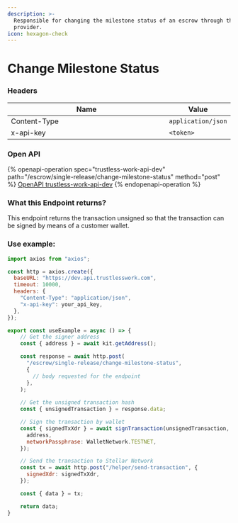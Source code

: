 ```yaml
---
description: >-
  Responsible for changing the milestone status of an escrow through the service
  provider.
icon: hexagon-check
---
```


# Change Milestone Status

### **Headers**

<table><thead><tr><th width="366">Name</th><th>Value</th></tr></thead><tbody><tr><td>Content-Type</td><td><code>application/json</code></td></tr><tr><td>x-api-key</td><td><code>&#x3C;token></code></td></tr></tbody></table>

### Open API

{% openapi-operation spec="trustless-work-api-dev" path="/escrow/single-release/change-milestone-status" method="post" %}
[OpenAPI trustless-work-api-dev](https://dev.api.trustlesswork.com/api-yaml)
{% endopenapi-operation %}

### **What this Endpoint returns?**

This endpoint returns the transaction unsigned so that the transaction can be signed by means of a customer wallet.

### **Use example:**

```javascript
import axios from "axios";

const http = axios.create({
  baseURL: "https://dev.api.trustlesswork.com",
  timeout: 10000,
  headers: {
    "Content-Type": "application/json",
    "x-api-key": your_api_key,
  },
});

export const useExample = async () => {
    // Get the signer address
    const { address } = await kit.getAddress();

    const response = await http.post(
      "/escrow/single-release/change-milestone-status",
      {
        // body requested for the endpoint
      },
    ); 
    
    // Get the unsigned transaction hash
    const { unsignedTransaction } = response.data;

    // Sign the transaction by wallet
    const { signedTxXdr } = await signTransaction(unsignedTransaction, {
      address,
      networkPassphrase: WalletNetwork.TESTNET,
    });

    // Send the transaction to Stellar Network
    const tx = await http.post("/helper/send-transaction", {
      signedXdr: signedTxXdr,
    });

    const { data } = tx;

    return data;
}
```



